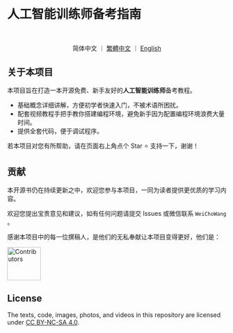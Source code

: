 # 人工智能训练师备考指南

<p align="center">
  <img src="https://img.shields.io/badge/Python-snow?logo=python&logoColor=3776AB" alt="" />
  <img src="https://img.shields.io/badge/Java-snow?logo=coffeescript&logoColor=FC4C02" alt="" />
  <img src="https://img.shields.io/badge/C%2B%2B-snow?logo=c%2B%2B&logoColor=00599C" alt="" />
  <img src="https://img.shields.io/badge/C-snow?logo=c&logoColor=A8B9CC" alt="" />
  <img src="https://img.shields.io/badge/C%23-snow?logo=csharp&logoColor=512BD4" alt="" />
  <img src="https://img.shields.io/badge/JavaScript-snow?logo=javascript&logoColor=E9CE30" alt="" />
  <img src="https://img.shields.io/badge/Go-snow?logo=go&logoColor=00ADD8" alt="" />
  <img src="https://img.shields.io/badge/Swift-snow?logo=swift&logoColor=F05138" alt="" />
  <img src="https://img.shields.io/badge/Rust-snow?logo=rust&logoColor=000000" alt="" />
  <img src="https://img.shields.io/badge/Ruby-snow?logo=ruby&logoColor=CC342D" alt="" />
  <img src="https://img.shields.io/badge/Kotlin-snow?logo=kotlin&logoColor=7F52FF" alt="" />
  <img src="https://img.shields.io/badge/TypeScript-snow?logo=typescript&logoColor=3178C6" alt="" />
  <img src="https://img.shields.io/badge/Dart-snow?logo=dart&logoColor=0175C2" alt="" />
</p>

<p align="center">
  简体中文
  ｜
  <a href="https://github.com/weicho-wang/AI-TrainerCertificationExamPrepGuide/blob/main/zh-hant/README.md">繁體中文</a>
  ｜
  <a href="https://github.com/weicho-wang/AI-TrainerCertificationExamPrepGuide/blob/main/en/README.md">English</a>
</p>

## 关于本项目

本项目旨在打造一本开源免费、新手友好的**人工智能训练师**备考教程。

- 基础概念详细讲解，方便初学者快速入门，不被术语所困扰。
- 配套视频教程手把手教你搭建编程环境，避免新手因为配置编程环境浪费大量时间。
- 提供全套代码，便于调试程序。

若本项目对您有所帮助，请在页面右上角点个 Star :star: 支持一下，谢谢！

## 贡献

本开源书仍在持续更新之中，欢迎您参与本项目，一同为读者提供更优质的学习内容。

欢迎您提出宝贵意见和建议，如有任何问题请提交 Issues 或微信联系 `WeiChoWang` 。

感谢本项目中的每一位撰稿人，是他们的无私奉献让本项目变得更好，他们是：

<p align="left">
  <a href="https://github.com/weicho-wang/AI-TrainerCertificationExamPrepGuide/graphs/contributors">
    <img
      width="77"
      src="https://contrib.rocks/image?repo=weicho-wang/AI-TrainerCertificationExamPrepGuide&max=300&columns=16"
      alt="Contributors"
    />
  </a>
</p>

## License

The texts, code, images, photos, and videos in this repository are licensed under [CC BY-NC-SA 4.0](https://creativecommons.org/licenses/by-nc-sa/4.0/).
